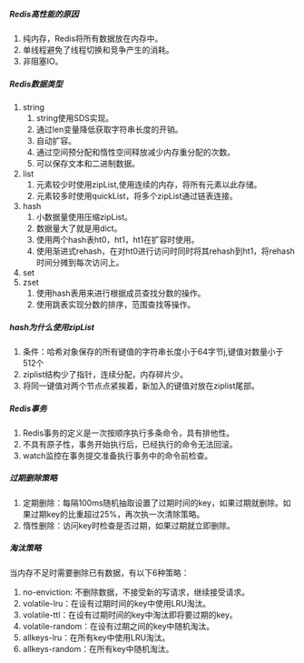 ##### Redis高性能的原因

1. 纯内存，Redis将所有数据放在内存中。
2. 单线程避免了线程切换和竞争产生的消耗。
3. 非阻塞IO。

##### Redis数据类型

1. string
   1. string使用SDS实现。
   2. 通过len变量降低获取字符串长度的开销。
   3. 自动扩容。
   4. 通过空间预分配和惰性空间释放减少内存重分配的次数。
   5. 可以保存文本和二进制数据。
2. list
   1. 元素较少时使用zipList,使用连续的内存，将所有元素以此存储。
   2. 元素较多时使用quickList，将多个zipList通过链表连接。
3. hash
   1. 小数据量使用压缩zipList。
   2. 数据量大了就是用dict。
   3. 使用两个hash表ht0，ht1，ht1在扩容时使用。
   4. 使用渐进式rehash，在对ht0进行访问时同时将其rehash到ht1，将rehash时间分摊到每次访问上。
4. set
5. zset
   1. 使用hash表用来进行根据成员查找分数的操作。
   2. 使用跳表实现分数的排序，范围查找等操作。

##### hash为什么使用zipList

1. 条件：哈希对象保存的所有键值的字符串长度小于64字节j,键值对数量小于512个
2. ziplist结构少了指针，连续分配，内存碎片少。
3. 将同一键值对两个节点点紧挨着，新加入的键值对放在ziplist尾部。

##### Redis事务

1. Redis事务的定义是一次按顺序执行多条命令，具有排他性。
2. 不具有原子性，事务开始执行后，已经执行的命令无法回滚。
3. watch监控在事务提交准备执行事务中的命令前检查。

##### 过期删除策略

1. 定期删除：每隔100ms随机抽取设置了过期时间的key，如果过期就删除。如果过期key的比重超过25%，再次执一次清除策略。
2. 惰性删除：访问key时检查是否过期，如果过期就立即删除。

##### 淘汰策略

当内存不足时需要删除已有数据，有以下6种策略：

1. no-enviction: 不删除数据，不接受新的写请求，继续接受请求。
2. volatile-lru：在设有过期时间的key中使用LRU淘汰。
3. volatile-ttl：在设有过期时间的key中淘汰即将要过期的key。
4. volatile-random：在设有过期之间的key中随机淘汰。
5. allkeys-lru：在所有key中使用LRU淘汰。
6. allkeys-random：在所有key中随机淘汰。







